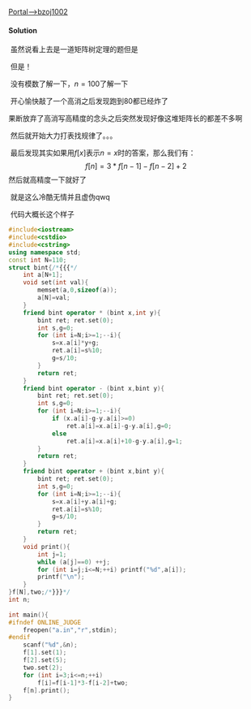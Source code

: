 [Portal-->bzoj1002](https://www.lydsy.com/JudgeOnline/problem.php?id=1002)

#### Solution

​	虽然说看上去是一道矩阵树定理的题但是

​	但是！

​	没有模数了解一下，$n=100$了解一下

​	开心愉快敲了一个高消之后发现跑到$80$都已经炸了

​	果断放弃了高消写高精度的念头之后突然发现好像这堆矩阵长的都差不多啊

​	然后就开始大力打表找规律了。。。

​	最后发现其实如果用$f[x]$表示$n=x$时的答案，那么我们有：
$$
f[n]=3*f[n-1]-f[n-2]+2
$$
​	然后就高精度一下就好了

​	就是这么冷酷无情并且虚伪qwq



​	代码大概长这个样子

```C++
#include<iostream>
#include<cstdio>
#include<cstring>
using namespace std;
const int N=110;
struct bint{/*{{{*/
    int a[N+1];
    void set(int val){
        memset(a,0,sizeof(a));
        a[N]=val;
    }
    friend bint operator * (bint x,int y){
        bint ret; ret.set(0);
        int s,g=0;
        for (int i=N;i>=1;--i){
            s=x.a[i]*y+g;
            ret.a[i]=s%10;
            g=s/10;
        }
        return ret;
    }
    friend bint operator - (bint x,bint y){
        bint ret; ret.set(0);
        int s,g=0;
        for (int i=N;i>=1;--i){
            if (x.a[i]-g-y.a[i]>=0)
                ret.a[i]=x.a[i]-g-y.a[i],g=0;
            else
                ret.a[i]=x.a[i]+10-g-y.a[i],g=1;
        }
        return ret;
    }
    friend bint operator + (bint x,bint y){
        bint ret; ret.set(0);
        int s,g=0;
        for (int i=N;i>=1;--i){
            s=x.a[i]+y.a[i]+g;
            ret.a[i]=s%10;
            g=s/10;
        }
        return ret;
    }
    void print(){
        int j=1;
        while (a[j]==0) ++j;
        for (int i=j;i<=N;++i) printf("%d",a[i]);
        printf("\n");
    }
}f[N],two;/*}}}*/
int n;
 
int main(){
#ifndef ONLINE_JUDGE
    freopen("a.in","r",stdin);
#endif
    scanf("%d",&n);
    f[1].set(1);
    f[2].set(5);
    two.set(2);
    for (int i=3;i<=n;++i)
        f[i]=f[i-1]*3-f[i-2]+two;
    f[n].print();
}
```

